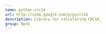 ```yaml
---
name: python-crc16
url: http://code.google.com/p/pycrc16
description: Library for calculating CRC16.
group: None
---
```


